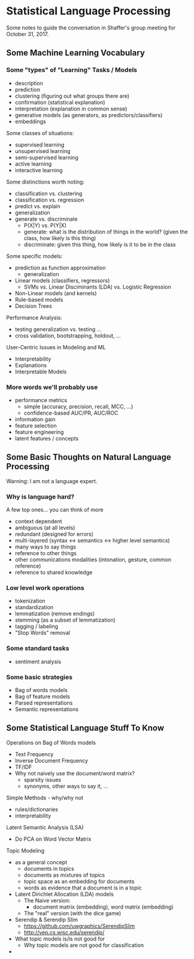 # Statistical Language Processing
Some notes to guide the conversation in Shaffer's group meeting for October 31, 2017.

## Some Machine Learning Vocabulary

### Some "types" of "Learning" Tasks / Models
+ description
+ prediction 
+ clustering (figuring out what groups there are)
+ confirmation (statistical explanation)
+ interpretation (explanation in common sense)
+ generative models (as generators, as predictors/classifiers)
+ embeddings

Some classes of situations:
+ supervised learning
+ unsupervised learning
+ semi-supervised learning
+ active learning
+ interactive learning

Some distinctions worth noting:
+ classification vs. clustering
+ classification vs. regression
+ predict vs. explain
+ generalization
+ generate vs. discriminate
	+ P(X|Y) vs. P(Y|X)
	+ generate: what is the distribution of things in the world? (given the class, how likely is this thing)
	+ discriminate: given this thing, how likely is it to be in the class

Some specific models:
+ prediction as function approximation
	+ generalization
+ Linear models (classifiers, regressors)
	+ SVMs vs. Linear Disciminants (LDA) vs. Logistic Regression
+ Non-Linear models (and kernels)
+ Rule-based models
+ Decision Trees

Performance Analysis:
+ testing generalization vs. testing ...
+ cross validation, bootstrapping, holdout, ...

User-Centric Issues in Modeling and ML
+ Interpretability
+ Explanations
+ Interpretable Models

### More words we'll probably use
+ performance metrics
	+ simple (accuracy, precision, recall, MCC, ...)
	+ confidence-based AUC/PR, AUC/ROC
+ information gain
+ feature selection
+ feature engineering
+ latent features / concepts

## Some Basic Thoughts on Natural Language Processing
Warning: I am not a language expert.

### Why is language hard? 
A few top ones... you can think of more
+ context dependent
+ ambiguous (at all levels)
+ redundant (designed for errors)
+ multi-layered (syntax <-> semantics <-> higher level semantics)
+ many ways to say things
+ reference to other things
+ other communications modalities (intonation, gesture, common reference)
+ reference to shared knowledge 

### Low level work operations
+ tokenization
+ standardization
+ lemmatization (remove endings)
+ stemming (as a subset of lemmatization)
+ tagging / labeling
+ "Stop Words" removal

### Some standard tasks
+ sentiment analysis

### Some basic strategies
+ Bag of words models
+ Bag of feature models
+ Parsed representations
+ Semantic representations

## Some Statistical Language Stuff To Know

Operations on Bag of Words models
+ Text Frequency
+ Inverse Document Frequency
+ TF/IDF
+ Why not naively use the document/word matrix?
	+ sparsity issues
	+ synonyms, other ways to say it, ...

Simple Methods - why/why not
+ rules/dictionaries
+ interpretability

Latent Semantic Analysis (LSA)
+ Do PCA on Word Vector Matrix

Topic Modeling
+ as a general concept
	+ documents in topics
	+ documents as mixtures of topics
	+ topic space as an embedding for documents
	+ words as evidence that a document is in a topic
+ Latent Dirichlet Allocation (LDA) models
	+ The Naive version: 
		+ document matrix (embedding), word matrix (embedding)
	+ The "real" version (with the dice game)
+ Serendip & Serendip Slim
	+ https://github.com/uwgraphics/SerendipSlim
	+ http://vep.cs.wisc.edu/serendip/
+ What topic models is/is not good for
	+ Why topic models are not good for classification
+ 
<!--stackedit_data:
eyJoaXN0b3J5IjpbNjQxMDEyMzUxXX0=
-->